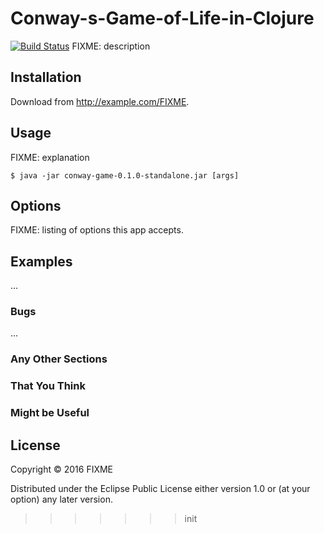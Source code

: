 # Conway-s-Game-of-Life-in-Clojure
[![Build Status](https://travis-ci.org/victoryw/Conway-s-Game-of-Life-in-Clojure.svg?branch=master)](https://travis-ci.org/victoryw/Conway-s-Game-of-Life-in-Clojure)
FIXME: description

## Installation

Download from http://example.com/FIXME.

## Usage

FIXME: explanation

    $ java -jar conway-game-0.1.0-standalone.jar [args]

## Options

FIXME: listing of options this app accepts.

## Examples

...

### Bugs

...

### Any Other Sections
### That You Think
### Might be Useful

## License

Copyright © 2016 FIXME

Distributed under the Eclipse Public License either version 1.0 or (at
your option) any later version.
>>>>>>> init

